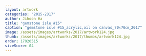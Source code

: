 ```yaml
---
layout: artwork
categories: "2015-2017"
author: Jihoon Ha
title: "gemstone isle #15"
caption: "gemstone isle #15_acrylic,oil on canvas_70×70㎝_2017"
image: /assets/images/artworks/2017/artwork124.jpg
thumb: /assets/images/artworks/2017/thumbs/artwork124.jpg
order: 17020515
sizeScore: 04
---
```

